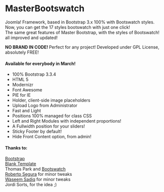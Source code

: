 # MasterBootswatch
<p>Joomla! Framework, based in Bootstrap 3.x 100% with Bootswatch styles.<br>
  Now, you can get the 17 styles bootswatch with just one click!<br>
The same great features of Master Bootstrap, with the styles of Bootswatch! all improved and updated!</p>
<p><strong>NO BRAND IN CODE! </strong>Perfect for any project! Developed under GPL License, absolutely FREE!</p>
<h4>Available for everybody in March!</h4>
<ul>
  <li>100% Bootstrap 3.3.4</li>
  <li>HTML 5</li>
  <li>Modernizr</li>
  <li>Font Awesome</li>
  <li>PIE for IE</li>
  <li>Holder, client-side image placeholders</li>
  <li>Upload Logo from Administrator</li>
  <li>Fast and Light</li>
  <li>Positions 100% managed for class CSS</li>
  <li>Left and Right Modules with independent proportions!</li>
  <li>A Fullwidth position for your sliders!</li>
  <li>Sticky Footer by default!</li>
  <li>Hide Front Content option, from admin!</li>
</ul>
<h4>Thanks to:</h4>
<a href="http://getbootstrap.com/" target="_blank">Bootstrap</a><br>
<a href="http://blank.vc/" target="_blank">Blank Template</a><br>
Thomas Park and <a href="https://bootswatch.com/" target="_blank">Bootswatch</a><br>
<a href="http://phproberto.com" target="_blank">Roberto Segura</a> for minor tweaks<br>
<a href="http://bulletprooftemplates.com/" target="_blank">Waseem Sadiq</a> for minor tweaks<br>
Jordi Sorts, for the idea ;)

